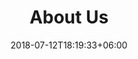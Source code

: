 ---
date: 2018-07-12T18:19:33+06:00
spaces: 
description: MiR Community hopes to provide a space of belonging and support for people who identify as underrepresented minority R useRs. We also want to provide opportunities for underrepresented minority useRs to contribute to the R community.
expertise_sectors: 
- To promote the visibility and leadership of R users from marginalized races, genders, and the disabled community through community-led efforts that support professional development.
expertise_title: Mission
heading: Who We Are
title: About Us
---